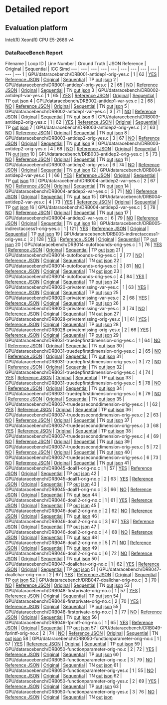 # Detailed report

## Evaluation platform

Intel(R) Xeon(R) CPU E5-2686 v4

### DataRaceBench Report

 Filename | Loop ID | Line Number | Ground Truth | JSON Reference | Original | Sequential | ICC Simd 
 --- | --- | --- | --- | --- | --- | --- | --- | --- | --- | --- 
1 | GPU/dataracebench/DRB001-antidep1-orig-yes.c | 1 | 62 | [YES](../../benchmarks/reference_gpu_target/dataracebench/DRB001-antidep1-orig-yes.c) | [Reference JSON](../../benchmarks/reference_gpu_target/dataracebench/DRB001-antidep1-orig-yes.c.json) | [Original](../../benchmarks/original/dataracebench/DRB001-antidep1-orig-yes.c) | [Sequential](../../benchmarks/sequential/dataracebench/DRB001-antidep1-orig-yes.c) | TP  [out](../../benchmarks/Dawncc/dataracebench/DRB001-antidep1-orig-yes.c) [json](../../benchmarks/Dawncc/dataracebench/DRB001-antidep1-orig-yes.c.json)
2 | GPU/dataracebench/DRB001-antidep1-orig-yes.c | 2 | 65 | [NO](../../benchmarks/reference_gpu_target/dataracebench/DRB001-antidep1-orig-yes.c) | [Reference JSON](../../benchmarks/reference_gpu_target/dataracebench/DRB001-antidep1-orig-yes.c.json) | [Original](../../benchmarks/original/dataracebench/DRB001-antidep1-orig-yes.c) | [Sequential](../../benchmarks/sequential/dataracebench/DRB001-antidep1-orig-yes.c) | TN  [out](../../benchmarks/Dawncc/dataracebench/DRB001-antidep1-orig-yes.c) [json](../../benchmarks/Dawncc/dataracebench/DRB001-antidep1-orig-yes.c.json)
3 | GPU/dataracebench/DRB002-antidep1-var-yes.c | 1 | 65 | [YES](../../benchmarks/reference_gpu_target/dataracebench/DRB002-antidep1-var-yes.c) | [Reference JSON](../../benchmarks/reference_gpu_target/dataracebench/DRB002-antidep1-var-yes.c.json) | [Original](../../benchmarks/original/dataracebench/DRB002-antidep1-var-yes.c) | [Sequential](../../benchmarks/sequential/dataracebench/DRB002-antidep1-var-yes.c) | TP  [out](../../benchmarks/Dawncc/dataracebench/DRB002-antidep1-var-yes.c) [json](../../benchmarks/Dawncc/dataracebench/DRB002-antidep1-var-yes.c.json)
4 | GPU/dataracebench/DRB002-antidep1-var-yes.c | 2 | 68 | [NO](../../benchmarks/reference_gpu_target/dataracebench/DRB002-antidep1-var-yes.c) | [Reference JSON](../../benchmarks/reference_gpu_target/dataracebench/DRB002-antidep1-var-yes.c.json) | [Original](../../benchmarks/original/dataracebench/DRB002-antidep1-var-yes.c) | [Sequential](../../benchmarks/sequential/dataracebench/DRB002-antidep1-var-yes.c) | TN  [out](../../benchmarks/Dawncc/dataracebench/DRB002-antidep1-var-yes.c) [json](../../benchmarks/Dawncc/dataracebench/DRB002-antidep1-var-yes.c.json)
5 | GPU/dataracebench/DRB002-antidep1-var-yes.c | 3 | 71 | [NO](../../benchmarks/reference_gpu_target/dataracebench/DRB002-antidep1-var-yes.c) | [Reference JSON](../../benchmarks/reference_gpu_target/dataracebench/DRB002-antidep1-var-yes.c.json) | [Original](../../benchmarks/original/dataracebench/DRB002-antidep1-var-yes.c) | [Sequential](../../benchmarks/sequential/dataracebench/DRB002-antidep1-var-yes.c) | TN  [out](../../benchmarks/Dawncc/dataracebench/DRB002-antidep1-var-yes.c) [json](../../benchmarks/Dawncc/dataracebench/DRB002-antidep1-var-yes.c.json)
6 | GPU/dataracebench/DRB003-antidep2-orig-yes.c | 1 | 62 | [YES](../../benchmarks/reference_gpu_target/dataracebench/DRB003-antidep2-orig-yes.c) | [Reference JSON](../../benchmarks/reference_gpu_target/dataracebench/DRB003-antidep2-orig-yes.c.json) | [Original](../../benchmarks/original/dataracebench/DRB003-antidep2-orig-yes.c) | [Sequential](../../benchmarks/sequential/dataracebench/DRB003-antidep2-orig-yes.c) | TP  [out](../../benchmarks/Dawncc/dataracebench/DRB003-antidep2-orig-yes.c) [json](../../benchmarks/Dawncc/dataracebench/DRB003-antidep2-orig-yes.c.json)
7 | GPU/dataracebench/DRB003-antidep2-orig-yes.c | 2 | 63 | [NO](../../benchmarks/reference_gpu_target/dataracebench/DRB003-antidep2-orig-yes.c) | [Reference JSON](../../benchmarks/reference_gpu_target/dataracebench/DRB003-antidep2-orig-yes.c.json) | [Original](../../benchmarks/original/dataracebench/DRB003-antidep2-orig-yes.c) | [Sequential](../../benchmarks/sequential/dataracebench/DRB003-antidep2-orig-yes.c) | TN  [out](../../benchmarks/Dawncc/dataracebench/DRB003-antidep2-orig-yes.c) [json](../../benchmarks/Dawncc/dataracebench/DRB003-antidep2-orig-yes.c.json)
8 | GPU/dataracebench/DRB003-antidep2-orig-yes.c | 3 | 67 | [NO](../../benchmarks/reference_gpu_target/dataracebench/DRB003-antidep2-orig-yes.c) | [Reference JSON](../../benchmarks/reference_gpu_target/dataracebench/DRB003-antidep2-orig-yes.c.json) | [Original](../../benchmarks/original/dataracebench/DRB003-antidep2-orig-yes.c) | [Sequential](../../benchmarks/sequential/dataracebench/DRB003-antidep2-orig-yes.c) | TN  [out](../../benchmarks/Dawncc/dataracebench/DRB003-antidep2-orig-yes.c) [json](../../benchmarks/Dawncc/dataracebench/DRB003-antidep2-orig-yes.c.json)
9 | GPU/dataracebench/DRB003-antidep2-orig-yes.c | 4 | 68 | [NO](../../benchmarks/reference_gpu_target/dataracebench/DRB003-antidep2-orig-yes.c) | [Reference JSON](../../benchmarks/reference_gpu_target/dataracebench/DRB003-antidep2-orig-yes.c.json) | [Original](../../benchmarks/original/dataracebench/DRB003-antidep2-orig-yes.c) | [Sequential](../../benchmarks/sequential/dataracebench/DRB003-antidep2-orig-yes.c) | TN  [out](../../benchmarks/Dawncc/dataracebench/DRB003-antidep2-orig-yes.c) [json](../../benchmarks/Dawncc/dataracebench/DRB003-antidep2-orig-yes.c.json)
10 | GPU/dataracebench/DRB003-antidep2-orig-yes.c | 5 | 73 | [NO](../../benchmarks/reference_gpu_target/dataracebench/DRB003-antidep2-orig-yes.c) | [Reference JSON](../../benchmarks/reference_gpu_target/dataracebench/DRB003-antidep2-orig-yes.c.json) | [Original](../../benchmarks/original/dataracebench/DRB003-antidep2-orig-yes.c) | [Sequential](../../benchmarks/sequential/dataracebench/DRB003-antidep2-orig-yes.c) | TN  [out](../../benchmarks/Dawncc/dataracebench/DRB003-antidep2-orig-yes.c) [json](../../benchmarks/Dawncc/dataracebench/DRB003-antidep2-orig-yes.c.json)
11 | GPU/dataracebench/DRB003-antidep2-orig-yes.c | 6 | 74 | [NO](../../benchmarks/reference_gpu_target/dataracebench/DRB003-antidep2-orig-yes.c) | [Reference JSON](../../benchmarks/reference_gpu_target/dataracebench/DRB003-antidep2-orig-yes.c.json) | [Original](../../benchmarks/original/dataracebench/DRB003-antidep2-orig-yes.c) | [Sequential](../../benchmarks/sequential/dataracebench/DRB003-antidep2-orig-yes.c) | TN  [out](../../benchmarks/Dawncc/dataracebench/DRB003-antidep2-orig-yes.c) [json](../../benchmarks/Dawncc/dataracebench/DRB003-antidep2-orig-yes.c.json)
12 | GPU/dataracebench/DRB004-antidep2-var-yes.c | 1 | 66 | [YES](../../benchmarks/reference_gpu_target/dataracebench/DRB004-antidep2-var-yes.c) | [Reference JSON](../../benchmarks/reference_gpu_target/dataracebench/DRB004-antidep2-var-yes.c.json) | [Original](../../benchmarks/original/dataracebench/DRB004-antidep2-var-yes.c) | [Sequential](../../benchmarks/sequential/dataracebench/DRB004-antidep2-var-yes.c) | TP  [out](../../benchmarks/Dawncc/dataracebench/DRB004-antidep2-var-yes.c) [json](../../benchmarks/Dawncc/dataracebench/DRB004-antidep2-var-yes.c.json)
13 | GPU/dataracebench/DRB004-antidep2-var-yes.c | 2 | 67 | [NO](../../benchmarks/reference_gpu_target/dataracebench/DRB004-antidep2-var-yes.c) | [Reference JSON](../../benchmarks/reference_gpu_target/dataracebench/DRB004-antidep2-var-yes.c.json) | [Original](../../benchmarks/original/dataracebench/DRB004-antidep2-var-yes.c) | [Sequential](../../benchmarks/sequential/dataracebench/DRB004-antidep2-var-yes.c) | TN  [out](../../benchmarks/Dawncc/dataracebench/DRB004-antidep2-var-yes.c) [json](../../benchmarks/Dawncc/dataracebench/DRB004-antidep2-var-yes.c.json)
14 | GPU/dataracebench/DRB004-antidep2-var-yes.c | 3 | 71 | [NO](../../benchmarks/reference_gpu_target/dataracebench/DRB004-antidep2-var-yes.c) | [Reference JSON](../../benchmarks/reference_gpu_target/dataracebench/DRB004-antidep2-var-yes.c.json) | [Original](../../benchmarks/original/dataracebench/DRB004-antidep2-var-yes.c) | [Sequential](../../benchmarks/sequential/dataracebench/DRB004-antidep2-var-yes.c) | TN  [out](../../benchmarks/Dawncc/dataracebench/DRB004-antidep2-var-yes.c) [json](../../benchmarks/Dawncc/dataracebench/DRB004-antidep2-var-yes.c.json)
15 | GPU/dataracebench/DRB004-antidep2-var-yes.c | 4 | 73 | [YES](../../benchmarks/reference_gpu_target/dataracebench/DRB004-antidep2-var-yes.c) | [Reference JSON](../../benchmarks/reference_gpu_target/dataracebench/DRB004-antidep2-var-yes.c.json) | [Original](../../benchmarks/original/dataracebench/DRB004-antidep2-var-yes.c) | [Sequential](../../benchmarks/sequential/dataracebench/DRB004-antidep2-var-yes.c) | TP  [out](../../benchmarks/Dawncc/dataracebench/DRB004-antidep2-var-yes.c) [json](../../benchmarks/Dawncc/dataracebench/DRB004-antidep2-var-yes.c.json)
16 | GPU/dataracebench/DRB004-antidep2-var-yes.c | 5 | 78 | [NO](../../benchmarks/reference_gpu_target/dataracebench/DRB004-antidep2-var-yes.c) | [Reference JSON](../../benchmarks/reference_gpu_target/dataracebench/DRB004-antidep2-var-yes.c.json) | [Original](../../benchmarks/original/dataracebench/DRB004-antidep2-var-yes.c) | [Sequential](../../benchmarks/sequential/dataracebench/DRB004-antidep2-var-yes.c) | TN  [out](../../benchmarks/Dawncc/dataracebench/DRB004-antidep2-var-yes.c) [json](../../benchmarks/Dawncc/dataracebench/DRB004-antidep2-var-yes.c.json)
17 | GPU/dataracebench/DRB004-antidep2-var-yes.c | 6 | 79 | [NO](../../benchmarks/reference_gpu_target/dataracebench/DRB004-antidep2-var-yes.c) | [Reference JSON](../../benchmarks/reference_gpu_target/dataracebench/DRB004-antidep2-var-yes.c.json) | [Original](../../benchmarks/original/dataracebench/DRB004-antidep2-var-yes.c) | [Sequential](../../benchmarks/sequential/dataracebench/DRB004-antidep2-var-yes.c) | TN  [out](../../benchmarks/Dawncc/dataracebench/DRB004-antidep2-var-yes.c) [json](../../benchmarks/Dawncc/dataracebench/DRB004-antidep2-var-yes.c.json)
18 | GPU/dataracebench/DRB005-indirectaccess1-orig-yes.c | 1 | 121 | [YES](../../benchmarks/reference_gpu_target/dataracebench/DRB005-indirectaccess1-orig-yes.c) | [Reference JSON](../../benchmarks/reference_gpu_target/dataracebench/DRB005-indirectaccess1-orig-yes.c.json) | [Original](../../benchmarks/original/dataracebench/DRB005-indirectaccess1-orig-yes.c) | [Sequential](../../benchmarks/sequential/dataracebench/DRB005-indirectaccess1-orig-yes.c) | TP  [out](../../benchmarks/Dawncc/dataracebench/DRB005-indirectaccess1-orig-yes.c) [json](../../benchmarks/Dawncc/dataracebench/DRB005-indirectaccess1-orig-yes.c.json)
19 | GPU/dataracebench/DRB005-indirectaccess1-orig-yes.c | 2 | 128 | [YES](../../benchmarks/reference_gpu_target/dataracebench/DRB005-indirectaccess1-orig-yes.c) | [Reference JSON](../../benchmarks/reference_gpu_target/dataracebench/DRB005-indirectaccess1-orig-yes.c.json) | [Original](../../benchmarks/original/dataracebench/DRB005-indirectaccess1-orig-yes.c) | [Sequential](../../benchmarks/sequential/dataracebench/DRB005-indirectaccess1-orig-yes.c) | TP  [out](../../benchmarks/Dawncc/dataracebench/DRB005-indirectaccess1-orig-yes.c) [json](../../benchmarks/Dawncc/dataracebench/DRB005-indirectaccess1-orig-yes.c.json)
20 | GPU/dataracebench/DRB014-outofbounds-orig-yes.c | 1 | 76 | [YES](../../benchmarks/reference_gpu_target/dataracebench/DRB014-outofbounds-orig-yes.c) | [Reference JSON](../../benchmarks/reference_gpu_target/dataracebench/DRB014-outofbounds-orig-yes.c.json) | [Original](../../benchmarks/original/dataracebench/DRB014-outofbounds-orig-yes.c) | [Sequential](../../benchmarks/sequential/dataracebench/DRB014-outofbounds-orig-yes.c) | TP  [out](../../benchmarks/Dawncc/dataracebench/DRB014-outofbounds-orig-yes.c) [json](../../benchmarks/Dawncc/dataracebench/DRB014-outofbounds-orig-yes.c.json)
21 | GPU/dataracebench/DRB014-outofbounds-orig-yes.c | 2 | 77 | [NO](../../benchmarks/reference_gpu_target/dataracebench/DRB014-outofbounds-orig-yes.c) | [Reference JSON](../../benchmarks/reference_gpu_target/dataracebench/DRB014-outofbounds-orig-yes.c.json) | [Original](../../benchmarks/original/dataracebench/DRB014-outofbounds-orig-yes.c) | [Sequential](../../benchmarks/sequential/dataracebench/DRB014-outofbounds-orig-yes.c) | TN  [out](../../benchmarks/Dawncc/dataracebench/DRB014-outofbounds-orig-yes.c) [json](../../benchmarks/Dawncc/dataracebench/DRB014-outofbounds-orig-yes.c.json)
22 | GPU/dataracebench/DRB014-outofbounds-orig-yes.c | 3 | 81 | [NO](../../benchmarks/reference_gpu_target/dataracebench/DRB014-outofbounds-orig-yes.c) | [Reference JSON](../../benchmarks/reference_gpu_target/dataracebench/DRB014-outofbounds-orig-yes.c.json) | [Original](../../benchmarks/original/dataracebench/DRB014-outofbounds-orig-yes.c) | [Sequential](../../benchmarks/sequential/dataracebench/DRB014-outofbounds-orig-yes.c) | TN  [out](../../benchmarks/Dawncc/dataracebench/DRB014-outofbounds-orig-yes.c) [json](../../benchmarks/Dawncc/dataracebench/DRB014-outofbounds-orig-yes.c.json)
23 | GPU/dataracebench/DRB014-outofbounds-orig-yes.c | 4 | 84 | [YES](../../benchmarks/reference_gpu_target/dataracebench/DRB014-outofbounds-orig-yes.c) | [Reference JSON](../../benchmarks/reference_gpu_target/dataracebench/DRB014-outofbounds-orig-yes.c.json) | [Original](../../benchmarks/original/dataracebench/DRB014-outofbounds-orig-yes.c) | [Sequential](../../benchmarks/sequential/dataracebench/DRB014-outofbounds-orig-yes.c) | TP  [out](../../benchmarks/Dawncc/dataracebench/DRB014-outofbounds-orig-yes.c) [json](../../benchmarks/Dawncc/dataracebench/DRB014-outofbounds-orig-yes.c.json)
24 | GPU/dataracebench/DRB020-privatemissing-var-yes.c | 1 | 63 | [YES](../../benchmarks/reference_gpu_target/dataracebench/DRB020-privatemissing-var-yes.c) | [Reference JSON](../../benchmarks/reference_gpu_target/dataracebench/DRB020-privatemissing-var-yes.c.json) | [Original](../../benchmarks/original/dataracebench/DRB020-privatemissing-var-yes.c) | [Sequential](../../benchmarks/sequential/dataracebench/DRB020-privatemissing-var-yes.c) | TP  [out](../../benchmarks/Dawncc/dataracebench/DRB020-privatemissing-var-yes.c) [json](../../benchmarks/Dawncc/dataracebench/DRB020-privatemissing-var-yes.c.json)
25 | GPU/dataracebench/DRB020-privatemissing-var-yes.c | 2 | 68 | [YES](../../benchmarks/reference_gpu_target/dataracebench/DRB020-privatemissing-var-yes.c) | [Reference JSON](../../benchmarks/reference_gpu_target/dataracebench/DRB020-privatemissing-var-yes.c.json) | [Original](../../benchmarks/original/dataracebench/DRB020-privatemissing-var-yes.c) | [Sequential](../../benchmarks/sequential/dataracebench/DRB020-privatemissing-var-yes.c) | TP  [out](../../benchmarks/Dawncc/dataracebench/DRB020-privatemissing-var-yes.c) [json](../../benchmarks/Dawncc/dataracebench/DRB020-privatemissing-var-yes.c.json)
26 | GPU/dataracebench/DRB020-privatemissing-var-yes.c | 3 | 74 | [NO](../../benchmarks/reference_gpu_target/dataracebench/DRB020-privatemissing-var-yes.c) | [Reference JSON](../../benchmarks/reference_gpu_target/dataracebench/DRB020-privatemissing-var-yes.c.json) | [Original](../../benchmarks/original/dataracebench/DRB020-privatemissing-var-yes.c) | [Sequential](../../benchmarks/sequential/dataracebench/DRB020-privatemissing-var-yes.c) | TN  [out](../../benchmarks/Dawncc/dataracebench/DRB020-privatemissing-var-yes.c) [json](../../benchmarks/Dawncc/dataracebench/DRB020-privatemissing-var-yes.c.json)
27 | GPU/dataracebench/DRB028-privatemissing-orig-yes.c | 1 | 61 | [YES](../../benchmarks/reference_gpu_target/dataracebench/DRB028-privatemissing-orig-yes.c) | [Reference JSON](../../benchmarks/reference_gpu_target/dataracebench/DRB028-privatemissing-orig-yes.c.json) | [Original](../../benchmarks/original/dataracebench/DRB028-privatemissing-orig-yes.c) | [Sequential](../../benchmarks/sequential/dataracebench/DRB028-privatemissing-orig-yes.c) | TP  [out](../../benchmarks/Dawncc/dataracebench/DRB028-privatemissing-orig-yes.c) [json](../../benchmarks/Dawncc/dataracebench/DRB028-privatemissing-orig-yes.c.json)
28 | GPU/dataracebench/DRB028-privatemissing-orig-yes.c | 2 | 66 | [YES](../../benchmarks/reference_gpu_target/dataracebench/DRB028-privatemissing-orig-yes.c) | [Reference JSON](../../benchmarks/reference_gpu_target/dataracebench/DRB028-privatemissing-orig-yes.c.json) | [Original](../../benchmarks/original/dataracebench/DRB028-privatemissing-orig-yes.c) | [Sequential](../../benchmarks/sequential/dataracebench/DRB028-privatemissing-orig-yes.c) | TP  [out](../../benchmarks/Dawncc/dataracebench/DRB028-privatemissing-orig-yes.c) [json](../../benchmarks/Dawncc/dataracebench/DRB028-privatemissing-orig-yes.c.json)
29 | GPU/dataracebench/DRB031-truedepfirstdimension-orig-yes.c | 1 | 64 | [NO](../../benchmarks/reference_gpu_target/dataracebench/DRB031-truedepfirstdimension-orig-yes.c) | [Reference JSON](../../benchmarks/reference_gpu_target/dataracebench/DRB031-truedepfirstdimension-orig-yes.c.json) | [Original](../../benchmarks/original/dataracebench/DRB031-truedepfirstdimension-orig-yes.c) | [Sequential](../../benchmarks/sequential/dataracebench/DRB031-truedepfirstdimension-orig-yes.c) | TN  [out](../../benchmarks/Dawncc/dataracebench/DRB031-truedepfirstdimension-orig-yes.c) [json](../../benchmarks/Dawncc/dataracebench/DRB031-truedepfirstdimension-orig-yes.c.json)
30 | GPU/dataracebench/DRB031-truedepfirstdimension-orig-yes.c | 2 | 65 | [NO](../../benchmarks/reference_gpu_target/dataracebench/DRB031-truedepfirstdimension-orig-yes.c) | [Reference JSON](../../benchmarks/reference_gpu_target/dataracebench/DRB031-truedepfirstdimension-orig-yes.c.json) | [Original](../../benchmarks/original/dataracebench/DRB031-truedepfirstdimension-orig-yes.c) | [Sequential](../../benchmarks/sequential/dataracebench/DRB031-truedepfirstdimension-orig-yes.c) | TN  [out](../../benchmarks/Dawncc/dataracebench/DRB031-truedepfirstdimension-orig-yes.c) [json](../../benchmarks/Dawncc/dataracebench/DRB031-truedepfirstdimension-orig-yes.c.json)
31 | GPU/dataracebench/DRB031-truedepfirstdimension-orig-yes.c | 3 | 72 | [NO](../../benchmarks/reference_gpu_target/dataracebench/DRB031-truedepfirstdimension-orig-yes.c) | [Reference JSON](../../benchmarks/reference_gpu_target/dataracebench/DRB031-truedepfirstdimension-orig-yes.c.json) | [Original](../../benchmarks/original/dataracebench/DRB031-truedepfirstdimension-orig-yes.c) | [Sequential](../../benchmarks/sequential/dataracebench/DRB031-truedepfirstdimension-orig-yes.c) | TN  [out](../../benchmarks/Dawncc/dataracebench/DRB031-truedepfirstdimension-orig-yes.c) [json](../../benchmarks/Dawncc/dataracebench/DRB031-truedepfirstdimension-orig-yes.c.json)
32 | GPU/dataracebench/DRB031-truedepfirstdimension-orig-yes.c | 4 | 74 | [YES](../../benchmarks/reference_gpu_target/dataracebench/DRB031-truedepfirstdimension-orig-yes.c) | [Reference JSON](../../benchmarks/reference_gpu_target/dataracebench/DRB031-truedepfirstdimension-orig-yes.c.json) | [Original](../../benchmarks/original/dataracebench/DRB031-truedepfirstdimension-orig-yes.c) | [Sequential](../../benchmarks/sequential/dataracebench/DRB031-truedepfirstdimension-orig-yes.c) | TP  [out](../../benchmarks/Dawncc/dataracebench/DRB031-truedepfirstdimension-orig-yes.c) [json](../../benchmarks/Dawncc/dataracebench/DRB031-truedepfirstdimension-orig-yes.c.json)
33 | GPU/dataracebench/DRB031-truedepfirstdimension-orig-yes.c | 5 | 78 | [NO](../../benchmarks/reference_gpu_target/dataracebench/DRB031-truedepfirstdimension-orig-yes.c) | [Reference JSON](../../benchmarks/reference_gpu_target/dataracebench/DRB031-truedepfirstdimension-orig-yes.c.json) | [Original](../../benchmarks/original/dataracebench/DRB031-truedepfirstdimension-orig-yes.c) | [Sequential](../../benchmarks/sequential/dataracebench/DRB031-truedepfirstdimension-orig-yes.c) | TN  [out](../../benchmarks/Dawncc/dataracebench/DRB031-truedepfirstdimension-orig-yes.c) [json](../../benchmarks/Dawncc/dataracebench/DRB031-truedepfirstdimension-orig-yes.c.json)
34 | GPU/dataracebench/DRB031-truedepfirstdimension-orig-yes.c | 6 | 79 | [NO](../../benchmarks/reference_gpu_target/dataracebench/DRB031-truedepfirstdimension-orig-yes.c) | [Reference JSON](../../benchmarks/reference_gpu_target/dataracebench/DRB031-truedepfirstdimension-orig-yes.c.json) | [Original](../../benchmarks/original/dataracebench/DRB031-truedepfirstdimension-orig-yes.c) | [Sequential](../../benchmarks/sequential/dataracebench/DRB031-truedepfirstdimension-orig-yes.c) | TN  [out](../../benchmarks/Dawncc/dataracebench/DRB031-truedepfirstdimension-orig-yes.c) [json](../../benchmarks/Dawncc/dataracebench/DRB031-truedepfirstdimension-orig-yes.c.json)
35 | GPU/dataracebench/DRB037-truedepseconddimension-orig-yes.c | 1 | 62 | [YES](../../benchmarks/reference_gpu_target/dataracebench/DRB037-truedepseconddimension-orig-yes.c) | [Reference JSON](../../benchmarks/reference_gpu_target/dataracebench/DRB037-truedepseconddimension-orig-yes.c.json) | [Original](../../benchmarks/original/dataracebench/DRB037-truedepseconddimension-orig-yes.c) | [Sequential](../../benchmarks/sequential/dataracebench/DRB037-truedepseconddimension-orig-yes.c) | TP  [out](../../benchmarks/Dawncc/dataracebench/DRB037-truedepseconddimension-orig-yes.c) [json](../../benchmarks/Dawncc/dataracebench/DRB037-truedepseconddimension-orig-yes.c.json)
36 | GPU/dataracebench/DRB037-truedepseconddimension-orig-yes.c | 2 | 63 | [NO](../../benchmarks/reference_gpu_target/dataracebench/DRB037-truedepseconddimension-orig-yes.c) | [Reference JSON](../../benchmarks/reference_gpu_target/dataracebench/DRB037-truedepseconddimension-orig-yes.c.json) | [Original](../../benchmarks/original/dataracebench/DRB037-truedepseconddimension-orig-yes.c) | [Sequential](../../benchmarks/sequential/dataracebench/DRB037-truedepseconddimension-orig-yes.c) | TN  [out](../../benchmarks/Dawncc/dataracebench/DRB037-truedepseconddimension-orig-yes.c) [json](../../benchmarks/Dawncc/dataracebench/DRB037-truedepseconddimension-orig-yes.c.json)
37 | GPU/dataracebench/DRB037-truedepseconddimension-orig-yes.c | 3 | 68 | [YES](../../benchmarks/reference_gpu_target/dataracebench/DRB037-truedepseconddimension-orig-yes.c) | [Reference JSON](../../benchmarks/reference_gpu_target/dataracebench/DRB037-truedepseconddimension-orig-yes.c.json) | [Original](../../benchmarks/original/dataracebench/DRB037-truedepseconddimension-orig-yes.c) | [Sequential](../../benchmarks/sequential/dataracebench/DRB037-truedepseconddimension-orig-yes.c) | TP  [out](../../benchmarks/Dawncc/dataracebench/DRB037-truedepseconddimension-orig-yes.c) [json](../../benchmarks/Dawncc/dataracebench/DRB037-truedepseconddimension-orig-yes.c.json)
38 | GPU/dataracebench/DRB037-truedepseconddimension-orig-yes.c | 4 | 69 | [NO](../../benchmarks/reference_gpu_target/dataracebench/DRB037-truedepseconddimension-orig-yes.c) | [Reference JSON](../../benchmarks/reference_gpu_target/dataracebench/DRB037-truedepseconddimension-orig-yes.c.json) | [Original](../../benchmarks/original/dataracebench/DRB037-truedepseconddimension-orig-yes.c) | [Sequential](../../benchmarks/sequential/dataracebench/DRB037-truedepseconddimension-orig-yes.c) | TN  [out](../../benchmarks/Dawncc/dataracebench/DRB037-truedepseconddimension-orig-yes.c) [json](../../benchmarks/Dawncc/dataracebench/DRB037-truedepseconddimension-orig-yes.c.json)
39 | GPU/dataracebench/DRB037-truedepseconddimension-orig-yes.c | 5 | 72 | [NO](../../benchmarks/reference_gpu_target/dataracebench/DRB037-truedepseconddimension-orig-yes.c) | [Reference JSON](../../benchmarks/reference_gpu_target/dataracebench/DRB037-truedepseconddimension-orig-yes.c.json) | [Original](../../benchmarks/original/dataracebench/DRB037-truedepseconddimension-orig-yes.c) | [Sequential](../../benchmarks/sequential/dataracebench/DRB037-truedepseconddimension-orig-yes.c) | TN  [out](../../benchmarks/Dawncc/dataracebench/DRB037-truedepseconddimension-orig-yes.c) [json](../../benchmarks/Dawncc/dataracebench/DRB037-truedepseconddimension-orig-yes.c.json)
40 | GPU/dataracebench/DRB037-truedepseconddimension-orig-yes.c | 6 | 73 | [NO](../../benchmarks/reference_gpu_target/dataracebench/DRB037-truedepseconddimension-orig-yes.c) | [Reference JSON](../../benchmarks/reference_gpu_target/dataracebench/DRB037-truedepseconddimension-orig-yes.c.json) | [Original](../../benchmarks/original/dataracebench/DRB037-truedepseconddimension-orig-yes.c) | [Sequential](../../benchmarks/sequential/dataracebench/DRB037-truedepseconddimension-orig-yes.c) | TN  [out](../../benchmarks/Dawncc/dataracebench/DRB037-truedepseconddimension-orig-yes.c) [json](../../benchmarks/Dawncc/dataracebench/DRB037-truedepseconddimension-orig-yes.c.json)
41 | GPU/dataracebench/DRB045-doall1-orig-no.c | 1 | 57 | [YES](../../benchmarks/reference_gpu_target/dataracebench/DRB045-doall1-orig-no.c) | [Reference JSON](../../benchmarks/reference_gpu_target/dataracebench/DRB045-doall1-orig-no.c.json) | [Original](../../benchmarks/original/dataracebench/DRB045-doall1-orig-no.c) | [Sequential](../../benchmarks/sequential/dataracebench/DRB045-doall1-orig-no.c) | TP  [out](../../benchmarks/Dawncc/dataracebench/DRB045-doall1-orig-no.c) [json](../../benchmarks/Dawncc/dataracebench/DRB045-doall1-orig-no.c.json)
42 | GPU/dataracebench/DRB045-doall1-orig-no.c | 2 | 63 | [YES](../../benchmarks/reference_gpu_target/dataracebench/DRB045-doall1-orig-no.c) | [Reference JSON](../../benchmarks/reference_gpu_target/dataracebench/DRB045-doall1-orig-no.c.json) | [Original](../../benchmarks/original/dataracebench/DRB045-doall1-orig-no.c) | [Sequential](../../benchmarks/sequential/dataracebench/DRB045-doall1-orig-no.c) | TP  [out](../../benchmarks/Dawncc/dataracebench/DRB045-doall1-orig-no.c) [json](../../benchmarks/Dawncc/dataracebench/DRB045-doall1-orig-no.c.json)
43 | GPU/dataracebench/DRB045-doall1-orig-no.c | 3 | 66 | [NO](../../benchmarks/reference_gpu_target/dataracebench/DRB045-doall1-orig-no.c) | [Reference JSON](../../benchmarks/reference_gpu_target/dataracebench/DRB045-doall1-orig-no.c.json) | [Original](../../benchmarks/original/dataracebench/DRB045-doall1-orig-no.c) | [Sequential](../../benchmarks/sequential/dataracebench/DRB045-doall1-orig-no.c) | TN  [out](../../benchmarks/Dawncc/dataracebench/DRB045-doall1-orig-no.c) [json](../../benchmarks/Dawncc/dataracebench/DRB045-doall1-orig-no.c.json)
44 | GPU/dataracebench/DRB046-doall2-orig-no.c | 1 | 61 | [YES](../../benchmarks/reference_gpu_target/dataracebench/DRB046-doall2-orig-no.c) | [Reference JSON](../../benchmarks/reference_gpu_target/dataracebench/DRB046-doall2-orig-no.c.json) | [Original](../../benchmarks/original/dataracebench/DRB046-doall2-orig-no.c) | [Sequential](../../benchmarks/sequential/dataracebench/DRB046-doall2-orig-no.c) | TP  [out](../../benchmarks/Dawncc/dataracebench/DRB046-doall2-orig-no.c) [json](../../benchmarks/Dawncc/dataracebench/DRB046-doall2-orig-no.c.json)
45 | GPU/dataracebench/DRB046-doall2-orig-no.c | 2 | 62 | [NO](../../benchmarks/reference_gpu_target/dataracebench/DRB046-doall2-orig-no.c) | [Reference JSON](../../benchmarks/reference_gpu_target/dataracebench/DRB046-doall2-orig-no.c.json) | [Original](../../benchmarks/original/dataracebench/DRB046-doall2-orig-no.c) | [Sequential](../../benchmarks/sequential/dataracebench/DRB046-doall2-orig-no.c) | TN  [out](../../benchmarks/Dawncc/dataracebench/DRB046-doall2-orig-no.c) [json](../../benchmarks/Dawncc/dataracebench/DRB046-doall2-orig-no.c.json)
46 | GPU/dataracebench/DRB046-doall2-orig-no.c | 3 | 67 | [YES](../../benchmarks/reference_gpu_target/dataracebench/DRB046-doall2-orig-no.c) | [Reference JSON](../../benchmarks/reference_gpu_target/dataracebench/DRB046-doall2-orig-no.c.json) | [Original](../../benchmarks/original/dataracebench/DRB046-doall2-orig-no.c) | [Sequential](../../benchmarks/sequential/dataracebench/DRB046-doall2-orig-no.c) | TP  [out](../../benchmarks/Dawncc/dataracebench/DRB046-doall2-orig-no.c) [json](../../benchmarks/Dawncc/dataracebench/DRB046-doall2-orig-no.c.json)
47 | GPU/dataracebench/DRB046-doall2-orig-no.c | 4 | 68 | [NO](../../benchmarks/reference_gpu_target/dataracebench/DRB046-doall2-orig-no.c) | [Reference JSON](../../benchmarks/reference_gpu_target/dataracebench/DRB046-doall2-orig-no.c.json) | [Original](../../benchmarks/original/dataracebench/DRB046-doall2-orig-no.c) | [Sequential](../../benchmarks/sequential/dataracebench/DRB046-doall2-orig-no.c) | TN  [out](../../benchmarks/Dawncc/dataracebench/DRB046-doall2-orig-no.c) [json](../../benchmarks/Dawncc/dataracebench/DRB046-doall2-orig-no.c.json)
48 | GPU/dataracebench/DRB046-doall2-orig-no.c | 5 | 71 | [NO](../../benchmarks/reference_gpu_target/dataracebench/DRB046-doall2-orig-no.c) | [Reference JSON](../../benchmarks/reference_gpu_target/dataracebench/DRB046-doall2-orig-no.c.json) | [Original](../../benchmarks/original/dataracebench/DRB046-doall2-orig-no.c) | [Sequential](../../benchmarks/sequential/dataracebench/DRB046-doall2-orig-no.c) | TN  [out](../../benchmarks/Dawncc/dataracebench/DRB046-doall2-orig-no.c) [json](../../benchmarks/Dawncc/dataracebench/DRB046-doall2-orig-no.c.json)
49 | GPU/dataracebench/DRB046-doall2-orig-no.c | 6 | 72 | [NO](../../benchmarks/reference_gpu_target/dataracebench/DRB046-doall2-orig-no.c) | [Reference JSON](../../benchmarks/reference_gpu_target/dataracebench/DRB046-doall2-orig-no.c.json) | [Original](../../benchmarks/original/dataracebench/DRB046-doall2-orig-no.c) | [Sequential](../../benchmarks/sequential/dataracebench/DRB046-doall2-orig-no.c) | TN  [out](../../benchmarks/Dawncc/dataracebench/DRB046-doall2-orig-no.c) [json](../../benchmarks/Dawncc/dataracebench/DRB046-doall2-orig-no.c.json)
50 | GPU/dataracebench/DRB047-doallchar-orig-no.c | 1 | 62 | [YES](../../benchmarks/reference_gpu_target/dataracebench/DRB047-doallchar-orig-no.c) | [Reference JSON](../../benchmarks/reference_gpu_target/dataracebench/DRB047-doallchar-orig-no.c.json) | [Original](../../benchmarks/original/dataracebench/DRB047-doallchar-orig-no.c) | [Sequential](../../benchmarks/sequential/dataracebench/DRB047-doallchar-orig-no.c) | TP  [out](../../benchmarks/Dawncc/dataracebench/DRB047-doallchar-orig-no.c) [json](../../benchmarks/Dawncc/dataracebench/DRB047-doallchar-orig-no.c.json)
51 | GPU/dataracebench/DRB047-doallchar-orig-no.c | 2 | 67 | [YES](../../benchmarks/reference_gpu_target/dataracebench/DRB047-doallchar-orig-no.c) | [Reference JSON](../../benchmarks/reference_gpu_target/dataracebench/DRB047-doallchar-orig-no.c.json) | [Original](../../benchmarks/original/dataracebench/DRB047-doallchar-orig-no.c) | [Sequential](../../benchmarks/sequential/dataracebench/DRB047-doallchar-orig-no.c) | TP  [out](../../benchmarks/Dawncc/dataracebench/DRB047-doallchar-orig-no.c) [json](../../benchmarks/Dawncc/dataracebench/DRB047-doallchar-orig-no.c.json)
52 | GPU/dataracebench/DRB047-doallchar-orig-no.c | 3 | 70 | [NO](../../benchmarks/reference_gpu_target/dataracebench/DRB047-doallchar-orig-no.c) | [Reference JSON](../../benchmarks/reference_gpu_target/dataracebench/DRB047-doallchar-orig-no.c.json) | [Original](../../benchmarks/original/dataracebench/DRB047-doallchar-orig-no.c) | [Sequential](../../benchmarks/sequential/dataracebench/DRB047-doallchar-orig-no.c) | TN  [out](../../benchmarks/Dawncc/dataracebench/DRB047-doallchar-orig-no.c) [json](../../benchmarks/Dawncc/dataracebench/DRB047-doallchar-orig-no.c.json)
53 | GPU/dataracebench/DRB048-firstprivate-orig-no.c | 1 | 57 | [YES](../../benchmarks/reference_gpu_target/dataracebench/DRB048-firstprivate-orig-no.c) | [Reference JSON](../../benchmarks/reference_gpu_target/dataracebench/DRB048-firstprivate-orig-no.c.json) | [Original](../../benchmarks/original/dataracebench/DRB048-firstprivate-orig-no.c) | [Sequential](../../benchmarks/sequential/dataracebench/DRB048-firstprivate-orig-no.c) | TP  [out](../../benchmarks/Dawncc/dataracebench/DRB048-firstprivate-orig-no.c) [json](../../benchmarks/Dawncc/dataracebench/DRB048-firstprivate-orig-no.c.json)
54 | GPU/dataracebench/DRB048-firstprivate-orig-no.c | 2 | 70 | [YES](../../benchmarks/reference_gpu_target/dataracebench/DRB048-firstprivate-orig-no.c) | [Reference JSON](../../benchmarks/reference_gpu_target/dataracebench/DRB048-firstprivate-orig-no.c.json) | [Original](../../benchmarks/original/dataracebench/DRB048-firstprivate-orig-no.c) | [Sequential](../../benchmarks/sequential/dataracebench/DRB048-firstprivate-orig-no.c) | TP  [out](../../benchmarks/Dawncc/dataracebench/DRB048-firstprivate-orig-no.c) [json](../../benchmarks/Dawncc/dataracebench/DRB048-firstprivate-orig-no.c.json)
55 | GPU/dataracebench/DRB048-firstprivate-orig-no.c | 3 | 77 | [NO](../../benchmarks/reference_gpu_target/dataracebench/DRB048-firstprivate-orig-no.c) | [Reference JSON](../../benchmarks/reference_gpu_target/dataracebench/DRB048-firstprivate-orig-no.c.json) | [Original](../../benchmarks/original/dataracebench/DRB048-firstprivate-orig-no.c) | [Sequential](../../benchmarks/sequential/dataracebench/DRB048-firstprivate-orig-no.c) | TN  [out](../../benchmarks/Dawncc/dataracebench/DRB048-firstprivate-orig-no.c) [json](../../benchmarks/Dawncc/dataracebench/DRB048-firstprivate-orig-no.c.json)
56 | GPU/dataracebench/DRB049-fprintf-orig-no.c | 1 | 65 | [YES](../../benchmarks/reference_gpu_target/dataracebench/DRB049-fprintf-orig-no.c) | [Reference JSON](../../benchmarks/reference_gpu_target/dataracebench/DRB049-fprintf-orig-no.c.json) | [Original](../../benchmarks/original/dataracebench/DRB049-fprintf-orig-no.c) | [Sequential](../../benchmarks/sequential/dataracebench/DRB049-fprintf-orig-no.c) | TP  [out](../../benchmarks/Dawncc/dataracebench/DRB049-fprintf-orig-no.c) [json](../../benchmarks/Dawncc/dataracebench/DRB049-fprintf-orig-no.c.json)
57 | GPU/dataracebench/DRB049-fprintf-orig-no.c | 2 | 74 | [NO](../../benchmarks/reference_gpu_target/dataracebench/DRB049-fprintf-orig-no.c) | [Reference JSON](../../benchmarks/reference_gpu_target/dataracebench/DRB049-fprintf-orig-no.c.json) | [Original](../../benchmarks/original/dataracebench/DRB049-fprintf-orig-no.c) | [Sequential](../../benchmarks/sequential/dataracebench/DRB049-fprintf-orig-no.c) | TN  [out](../../benchmarks/Dawncc/dataracebench/DRB049-fprintf-orig-no.c) [json](../../benchmarks/Dawncc/dataracebench/DRB049-fprintf-orig-no.c.json)
58 | GPU/dataracebench/DRB050-functionparameter-orig-no.c | 1 | 57 | [YES](../../benchmarks/reference_gpu_target/dataracebench/DRB050-functionparameter-orig-no.c) | [Reference JSON](../../benchmarks/reference_gpu_target/dataracebench/DRB050-functionparameter-orig-no.c.json) | [Original](../../benchmarks/original/dataracebench/DRB050-functionparameter-orig-no.c) | [Sequential](../../benchmarks/sequential/dataracebench/DRB050-functionparameter-orig-no.c) | TP  [out](../../benchmarks/Dawncc/dataracebench/DRB050-functionparameter-orig-no.c) [json](../../benchmarks/Dawncc/dataracebench/DRB050-functionparameter-orig-no.c.json)
59 | GPU/dataracebench/DRB050-functionparameter-orig-no.c | 2 | 72 | [YES](../../benchmarks/reference_gpu_target/dataracebench/DRB050-functionparameter-orig-no.c) | [Reference JSON](../../benchmarks/reference_gpu_target/dataracebench/DRB050-functionparameter-orig-no.c.json) | [Original](../../benchmarks/original/dataracebench/DRB050-functionparameter-orig-no.c) | [Sequential](../../benchmarks/sequential/dataracebench/DRB050-functionparameter-orig-no.c) | TP  [out](../../benchmarks/Dawncc/dataracebench/DRB050-functionparameter-orig-no.c) [json](../../benchmarks/Dawncc/dataracebench/DRB050-functionparameter-orig-no.c.json)
60 | GPU/dataracebench/DRB050-functionparameter-orig-no.c | 3 | 79 | [NO](../../benchmarks/reference_gpu_target/dataracebench/DRB050-functionparameter-orig-no.c) | [Reference JSON](../../benchmarks/reference_gpu_target/dataracebench/DRB050-functionparameter-orig-no.c.json) | [Original](../../benchmarks/original/dataracebench/DRB050-functionparameter-orig-no.c) | [Sequential](../../benchmarks/sequential/dataracebench/DRB050-functionparameter-orig-no.c) | TN  [out](../../benchmarks/Dawncc/dataracebench/DRB050-functionparameter-orig-no.c) [json](../../benchmarks/Dawncc/dataracebench/DRB050-functionparameter-orig-no.c.json)
61 | GPU/dataracebench/DRB050-functionparameter-orig-yes.c | 1 | 55 | [NO](../../benchmarks/reference_gpu_target/dataracebench/DRB050-functionparameter-orig-yes.c) | [Reference JSON](../../benchmarks/reference_gpu_target/dataracebench/DRB050-functionparameter-orig-yes.c.json) | [Original](../../benchmarks/original/dataracebench/DRB050-functionparameter-orig-yes.c) | [Sequential](../../benchmarks/sequential/dataracebench/DRB050-functionparameter-orig-yes.c) | TN  [out](../../benchmarks/Dawncc/dataracebench/DRB050-functionparameter-orig-yes.c) [json](../../benchmarks/Dawncc/dataracebench/DRB050-functionparameter-orig-yes.c.json)
62 | GPU/dataracebench/DRB050-functionparameter-orig-yes.c | 2 | 69 | [YES](../../benchmarks/reference_gpu_target/dataracebench/DRB050-functionparameter-orig-yes.c) | [Reference JSON](../../benchmarks/reference_gpu_target/dataracebench/DRB050-functionparameter-orig-yes.c.json) | [Original](../../benchmarks/original/dataracebench/DRB050-functionparameter-orig-yes.c) | [Sequential](../../benchmarks/sequential/dataracebench/DRB050-functionparameter-orig-yes.c) | TP  [out](../../benchmarks/Dawncc/dataracebench/DRB050-functionparameter-orig-yes.c) [json](../../benchmarks/Dawncc/dataracebench/DRB050-functionparameter-orig-yes.c.json)
63 | GPU/dataracebench/DRB050-functionparameter-orig-yes.c | 3 | 76 | [NO](../../benchmarks/reference_gpu_target/dataracebench/DRB050-functionparameter-orig-yes.c) | [Reference JSON](../../benchmarks/reference_gpu_target/dataracebench/DRB050-functionparameter-orig-yes.c.json) | [Original](../../benchmarks/original/dataracebench/DRB050-functionparameter-orig-yes.c) | [Sequential](../../benchmarks/sequential/dataracebench/DRB050-functionparameter-orig-yes.c) | TN  [out](../../benchmarks/Dawncc/dataracebench/DRB050-functionparameter-orig-yes.c) [json](../../benchmarks/Dawncc/dataracebench/DRB050-functionparameter-orig-yes.c.json)
